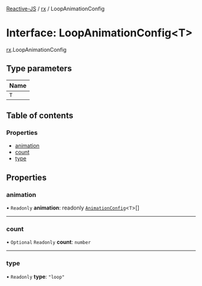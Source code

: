 [Reactive-JS](../README.md) / [rx](../modules/rx.md) / LoopAnimationConfig

# Interface: LoopAnimationConfig<T\>

[rx](../modules/rx.md).LoopAnimationConfig

## Type parameters

| Name |
| :------ |
| `T` |

## Table of contents

### Properties

- [animation](rx.LoopAnimationConfig.md#animation)
- [count](rx.LoopAnimationConfig.md#count)
- [type](rx.LoopAnimationConfig.md#type)

## Properties

### animation

• `Readonly` **animation**: readonly [`AnimationConfig`](../modules/rx.md#animationconfig)<`T`\>[]

___

### count

• `Optional` `Readonly` **count**: `number`

___

### type

• `Readonly` **type**: ``"loop"``
